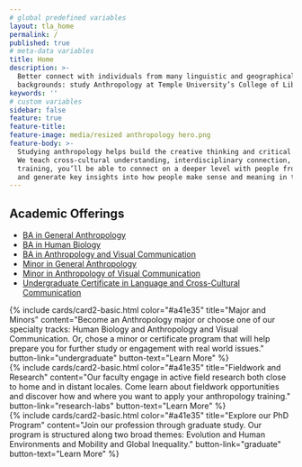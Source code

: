 ```yaml
---
# global predefined variables
layout: tla_home
permalink: /
published: true
# meta-data variables
title: Home
description: >-
  Better connect with individuals from many linguistic and geographical 
  backgrounds: study Anthropology at Temple University’s College of Liberal Arts.
keywords: ''
# custom variables
sidebar: false
feature: true
feature-title:
feature-image: media/resized anthropology hero.png
feature-body: >-
  Studying anthropology helps build the creative thinking and critical analysis needed to solve complex problems.
  We teach cross-cultural understanding, interdisciplinary connection, computational and analytical skills. With our
  training, you’ll be able to connect on a deeper level with people from many linguistic and geographical backgrounds,
  and generate key insights into how people make sense and meaning in their worlds.
---
```


## Academic Offerings
 - [BA in General Anthropology](http://bulletin.temple.edu/undergraduate/liberal-arts/anthropology/general-anthropology-major/)
 - [BA in Human Biology](http://bulletin.temple.edu/undergraduate/liberal-arts/anthropology/human-biology-concentration/)
 - [BA in Anthropology and Visual Communication](http://bulletin.temple.edu/undergraduate/liberal-arts/anthropology/visual-anthropology-concentration/)
 - [Minor in General Anthropology](http://bulletin.temple.edu/undergraduate/liberal-arts/anthropology/general_anthropology-minor/)
 - [Minor in Anthropology of Visual Communication](http://bulletin.temple.edu/undergraduate/liberal-arts/anthropology/visual-anthropology-minor/)
 - [Undergraduate Certificate in Language and Cross-Cultural Communication](http://bulletin.temple.edu/undergraduate/liberal-arts/anthropology/language-cross-cultural-communication-certificate/#requirementstext)

<div class="row row-wide">
  <div class="col m12 l4">{% include cards/card2-basic.html
    color="#a41e35"
    title="Major and Minors"
    content="Become an Anthropology major or choose one of our specialty tracks: Human Biology and Anthropology and Visual Communication. Or, chose a minor or certificate program that will help prepare you for further study or engagement with real world issues."
    button-link="undergraduate"
    button-text="Learn More" %}
  </div>
  <div class="row row-wide">
    <div class="col m12 l4">{% include cards/card2-basic.html
      color="#a41e35"
      title="Fieldwork and Research"
      content="Our faculty engage in active field research both close to home and in distant locales. Come learn about fieldwork opportunities and discover how and where you want to apply your anthropology training."
      button-link="research-labs"
      button-text="Learn More" %}
    </div>
    <div class="row row-wide">
      <div class="col m12 l4">{% include cards/card2-basic.html
        color="#a41e35"
        title="Explore our PhD Program"
        content="Join our profession through graduate study. Our program is structured along two broad themes: Evolution and Human Environments and Mobility and Global Inequality."
        button-link="graduate"
        button-text="Learn More" %}
      </div>
</div>
